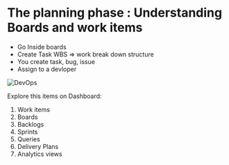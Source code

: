 
# The planning phase : Understanding Boards and work items 

- Go Inside boards 
- Create Task WBS => work break down structure 
- You create task, bug, issue
- Assign to a devloper 


![DevOps](https://drive.google.com/uc?id=1tWLFE3Wwp4PFotkzqHjo2rxTHOsKXRw4)

Explore this items on Dashboard: 

1. Work items
2. Boards
3. Backlogs
4. Sprints
5. Queries
6. Delivery Plans
7. Analytics views 
